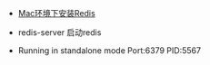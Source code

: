 * [Mac环境下安装Redis](https://www.jianshu.com/p/bb7c19c5fc47)

* redis-server 启动redis
* Running in standalone mode Port:6379 PID:5567
